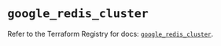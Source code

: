 # `google_redis_cluster`

Refer to the Terraform Registry for docs: [`google_redis_cluster`](https://registry.terraform.io/providers/hashicorp/google-beta/6.12.0/docs/resources/google_redis_cluster).
